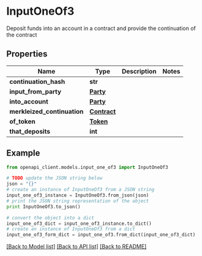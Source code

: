 # InputOneOf3

Deposit funds into an account in a contract and provide the continuation of the contract

## Properties
Name | Type | Description | Notes
------------ | ------------- | ------------- | -------------
**continuation_hash** | **str** |  | 
**input_from_party** | [**Party**](Party.md) |  | 
**into_account** | [**Party**](Party.md) |  | 
**merkleized_continuation** | [**Contract**](Contract.md) |  | 
**of_token** | [**Token**](Token.md) |  | 
**that_deposits** | **int** |  | 

## Example

```python
from openapi_client.models.input_one_of3 import InputOneOf3

# TODO update the JSON string below
json = "{}"
# create an instance of InputOneOf3 from a JSON string
input_one_of3_instance = InputOneOf3.from_json(json)
# print the JSON string representation of the object
print InputOneOf3.to_json()

# convert the object into a dict
input_one_of3_dict = input_one_of3_instance.to_dict()
# create an instance of InputOneOf3 from a dict
input_one_of3_form_dict = input_one_of3.from_dict(input_one_of3_dict)
```
[[Back to Model list]](../README.md#documentation-for-models) [[Back to API list]](../README.md#documentation-for-api-endpoints) [[Back to README]](../README.md)


